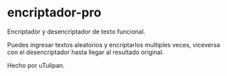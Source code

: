 # encriptador-pro
Encriptador y desencriptador de texto funcional.

Puedes ingresar textos aleatorios y encriptarlos multiples veces, viceversa con el desencriptador hasta llegar al resultado original.

Hecho por uTulipan.
